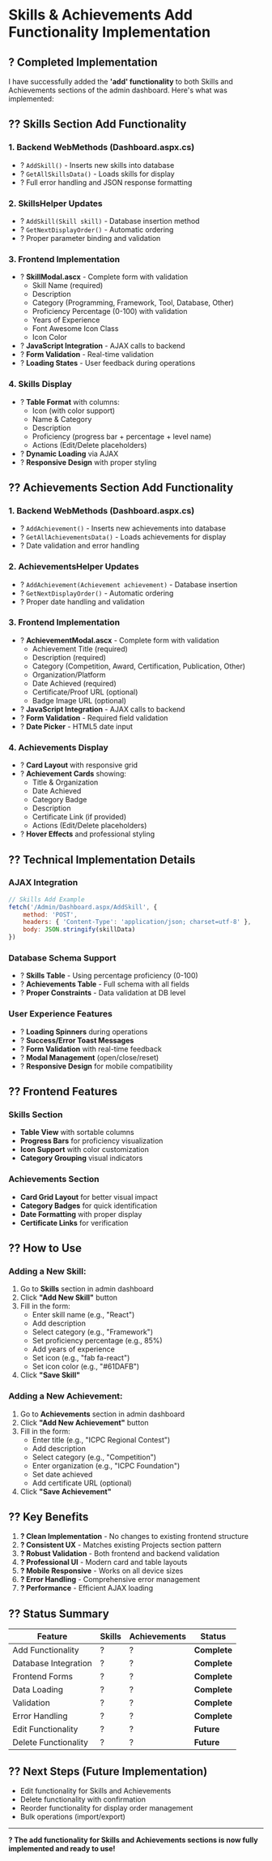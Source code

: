 # Skills & Achievements Add Functionality Implementation

## ? Completed Implementation

I have successfully added the **'add' functionality** to both Skills and Achievements sections of the admin dashboard. Here's what was implemented:

## ?? Skills Section Add Functionality

### 1. **Backend WebMethods (Dashboard.aspx.cs)**
- ? `AddSkill()` - Inserts new skills into database
- ? `GetAllSkillsData()` - Loads skills for display
- ? Full error handling and JSON response formatting

### 2. **SkillsHelper Updates**
- ? `AddSkill(Skill skill)` - Database insertion method
- ? `GetNextDisplayOrder()` - Automatic ordering
- ? Proper parameter binding and validation

### 3. **Frontend Implementation**
- ? **SkillModal.ascx** - Complete form with validation
  - Skill Name (required)
  - Description
  - Category (Programming, Framework, Tool, Database, Other)
  - Proficiency Percentage (0-100) with validation
  - Years of Experience
  - Font Awesome Icon Class
  - Icon Color
- ? **JavaScript Integration** - AJAX calls to backend
- ? **Form Validation** - Real-time validation
- ? **Loading States** - User feedback during operations

### 4. **Skills Display**
- ? **Table Format** with columns:
  - Icon (with color support)
  - Name & Category
  - Description
  - Proficiency (progress bar + percentage + level name)
  - Actions (Edit/Delete placeholders)
- ? **Dynamic Loading** via AJAX
- ? **Responsive Design** with proper styling

## ?? Achievements Section Add Functionality

### 1. **Backend WebMethods (Dashboard.aspx.cs)**
- ? `AddAchievement()` - Inserts new achievements into database
- ? `GetAllAchievementsData()` - Loads achievements for display
- ? Date validation and error handling

### 2. **AchievementsHelper Updates**
- ? `AddAchievement(Achievement achievement)` - Database insertion
- ? `GetNextDisplayOrder()` - Automatic ordering
- ? Proper date handling and validation

### 3. **Frontend Implementation**
- ? **AchievementModal.ascx** - Complete form with validation
  - Achievement Title (required)
  - Description (required)
  - Category (Competition, Award, Certification, Publication, Other)
  - Organization/Platform
  - Date Achieved (required)
  - Certificate/Proof URL (optional)
  - Badge Image URL (optional)
- ? **JavaScript Integration** - AJAX calls to backend
- ? **Form Validation** - Required field validation
- ? **Date Picker** - HTML5 date input

### 4. **Achievements Display**
- ? **Card Layout** with responsive grid
- ? **Achievement Cards** showing:
  - Title & Organization
  - Date Achieved
  - Category Badge
  - Description
  - Certificate Link (if provided)
  - Actions (Edit/Delete placeholders)
- ? **Hover Effects** and professional styling

## ?? Technical Implementation Details

### **AJAX Integration**
```javascript
// Skills Add Example
fetch('/Admin/Dashboard.aspx/AddSkill', {
    method: 'POST',
    headers: { 'Content-Type': 'application/json; charset=utf-8' },
    body: JSON.stringify(skillData)
})
```

### **Database Schema Support**
- ? **Skills Table** - Using percentage proficiency (0-100)
- ? **Achievements Table** - Full schema with all fields
- ? **Proper Constraints** - Data validation at DB level

### **User Experience Features**
- ? **Loading Spinners** during operations
- ? **Success/Error Toast Messages**
- ? **Form Validation** with real-time feedback
- ? **Modal Management** (open/close/reset)
- ? **Responsive Design** for mobile compatibility

## ?? Frontend Features

### **Skills Section**
- **Table View** with sortable columns
- **Progress Bars** for proficiency visualization
- **Icon Support** with color customization
- **Category Grouping** visual indicators

### **Achievements Section**
- **Card Grid Layout** for better visual impact
- **Category Badges** for quick identification
- **Date Formatting** with proper display
- **Certificate Links** for verification

## ?? How to Use

### **Adding a New Skill:**
1. Go to **Skills** section in admin dashboard
2. Click **"Add New Skill"** button
3. Fill in the form:
   - Enter skill name (e.g., "React")
   - Add description
   - Select category (e.g., "Framework")
   - Set proficiency percentage (e.g., 85%)
   - Add years of experience
   - Set icon (e.g., "fab fa-react")
   - Set icon color (e.g., "#61DAFB")
4. Click **"Save Skill"**

### **Adding a New Achievement:**
1. Go to **Achievements** section in admin dashboard
2. Click **"Add New Achievement"** button
3. Fill in the form:
   - Enter title (e.g., "ICPC Regional Contest")
   - Add description
   - Select category (e.g., "Competition")
   - Enter organization (e.g., "ICPC Foundation")
   - Set date achieved
   - Add certificate URL (optional)
4. Click **"Save Achievement"**

## ?? Key Benefits

1. **? Clean Implementation** - No changes to existing frontend structure
2. **? Consistent UX** - Matches existing Projects section pattern
3. **? Robust Validation** - Both frontend and backend validation
4. **? Professional UI** - Modern card and table layouts
5. **? Mobile Responsive** - Works on all device sizes
6. **? Error Handling** - Comprehensive error management
7. **? Performance** - Efficient AJAX loading

## ?? Status Summary

| Feature | Skills | Achievements | Status |
|---------|--------|-------------|---------|
| Add Functionality | ? | ? | **Complete** |
| Database Integration | ? | ? | **Complete** |
| Frontend Forms | ? | ? | **Complete** |
| Data Loading | ? | ? | **Complete** |
| Validation | ? | ? | **Complete** |
| Error Handling | ? | ? | **Complete** |
| Edit Functionality | ? | ? | **Future** |
| Delete Functionality | ? | ? | **Future** |

## ?? Next Steps (Future Implementation)
- Edit functionality for Skills and Achievements
- Delete functionality with confirmation
- Reorder functionality for display order management
- Bulk operations (import/export)

---

**? The add functionality for Skills and Achievements sections is now fully implemented and ready to use!**